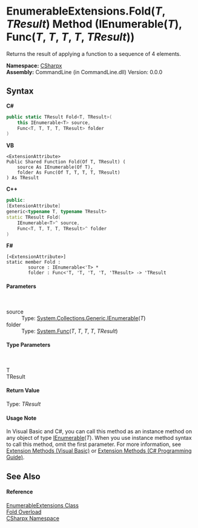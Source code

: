 # EnumerableExtensions.Fold(*T*, *TResult*) Method (IEnumerable(*T*), Func(*T*, *T*, *T*, *T*, *TResult*))
 

Returns the result of applying a function to a sequence of 4 elements.

**Namespace:**&nbsp;<a href="N_CSharpx">CSharpx</a><br />**Assembly:**&nbsp;CommandLine (in CommandLine.dll) Version: 0.0.0

## Syntax

**C#**<br />
``` C#
public static TResult Fold<T, TResult>(
	this IEnumerable<T> source,
	Func<T, T, T, T, TResult> folder
)

```

**VB**<br />
``` VB
<ExtensionAttribute>
Public Shared Function Fold(Of T, TResult) ( 
	source As IEnumerable(Of T),
	folder As Func(Of T, T, T, T, TResult)
) As TResult
```

**C++**<br />
``` C++
public:
[ExtensionAttribute]
generic<typename T, typename TResult>
static TResult Fold(
	IEnumerable<T>^ source, 
	Func<T, T, T, T, TResult>^ folder
)
```

**F#**<br />
``` F#
[<ExtensionAttribute>]
static member Fold : 
        source : IEnumerable<'T> * 
        folder : Func<'T, 'T, 'T, 'T, 'TResult> -> 'TResult 

```


#### Parameters
&nbsp;<dl><dt>source</dt><dd>Type: <a href="https://docs.microsoft.com/dotnet/api/system.collections.generic.ienumerable-1" target="_blank">System.Collections.Generic.IEnumerable</a>(*T*)<br /></dd><dt>folder</dt><dd>Type: <a href="https://docs.microsoft.com/dotnet/api/system.func-5" target="_blank">System.Func</a>(*T*, *T*, *T*, *T*, *TResult*)<br /></dd></dl>

#### Type Parameters
&nbsp;<dl><dt>T</dt><dd /><dt>TResult</dt><dd /></dl>

#### Return Value
Type: *TResult*

#### Usage Note
In Visual Basic and C#, you can call this method as an instance method on any object of type <a href="https://docs.microsoft.com/dotnet/api/system.collections.generic.ienumerable-1" target="_blank">IEnumerable</a>(*T*). When you use instance method syntax to call this method, omit the first parameter. For more information, see <a href="https://docs.microsoft.com/dotnet/visual-basic/programming-guide/language-features/procedures/extension-methods">Extension Methods (Visual Basic)</a> or <a href="https://docs.microsoft.com/dotnet/csharp/programming-guide/classes-and-structs/extension-methods">Extension Methods (C# Programming Guide)</a>.

## See Also


#### Reference
<a href="T_CSharpx_EnumerableExtensions">EnumerableExtensions Class</a><br /><a href="Overload_CSharpx_EnumerableExtensions_Fold">Fold Overload</a><br /><a href="N_CSharpx">CSharpx Namespace</a><br />